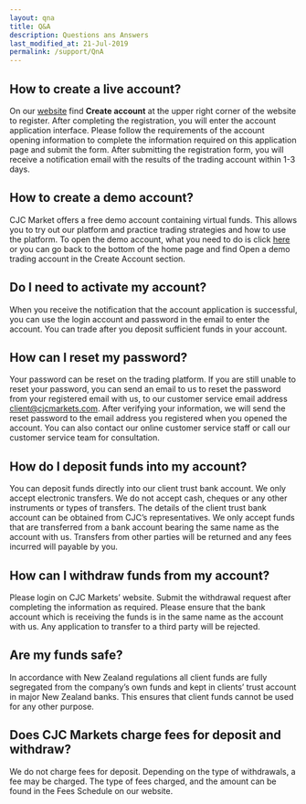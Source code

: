 ```yaml
---
layout: qna
title: Q&A
description: Questions ans Answers
last_modified_at: 21-Jul-2019
permalink: /support/QnA
---
```


## How to create a live account?
On our [website](https://nz.cjcmarkets.com) find **Create account** at the upper right corner of the website to register. After completing the registration, you will enter the account application interface. Please follow the requirements of the account opening information to complete the information required on this application page and submit the form. After submitting the registration form, you will receive a notification email with the results of the trading account within 1-3 days.

## How to create a demo account?
CJC Market offers a free demo account containing virtual funds. This allows you to try out our platform and practice trading strategies and how to use the platform. To open the demo account, what you need to do is click [here](https://nz.cjcmarkets.com/demo-account-application/) or you can go back to the bottom of the home page and find Open a demo trading account in the Create Account section.

## Do I need to activate my account?
When you receive the notification that the account application is successful, you can use the login account and password in the email to enter the account. You can trade after you deposit sufficient funds in your account.

## How can I reset my password?
Your password can be reset on the trading platform. If you are still unable to reset your password, you can send an email to us to reset the password from your registered email with us, to our customer service email address client@cjcmarkets.com. After verifying your information, we will send the reset password to the email address you registered when you opened the account. You can also contact our online customer service staff or call our customer service team for consultation.

## How do I deposit funds into my account?
You can deposit funds directly into our client trust bank account. We only accept electronic transfers. We do not accept cash, cheques or any other instruments or types of transfers.  The details of the client trust bank account can be obtained from CJC’s representatives.  We only accept funds that are transferred from a bank account bearing the same name as the account with us. Transfers from other parties will be returned and any fees incurred will payable by you.

## How can I withdraw funds from my account?
Please login on CJC Markets’ website.  Submit the withdrawal request after completing the information as required. Please ensure that the bank account which is receiving the funds is in the same name as the account with us.  Any application to transfer to a third party will be rejected.

## Are my funds safe?
In accordance with New Zealand regulations all client funds are fully segregated from the company’s own funds and kept in clients’ trust account in major New Zealand banks. This ensures that client funds cannot be used for any other purpose.

## Does CJC Markets charge fees for deposit and withdraw?
We do not charge fees for deposit.  Depending on the type of withdrawals, a fee may be charged. The type of fees charged, and the amount can be found in the Fees Schedule on our website.